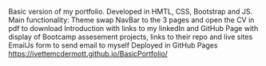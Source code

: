 Basic version of my portfolio. 
Developed in HMTL, CSS, Bootstrap and JS.
Main functionality:   Theme swap 
                      NavBar to the 3 pages and open the CV in pdf to download
                      Introduction with links to my linkedIn and GitHub
                      Page with display of Bootcamp assesement projects, links to their repo and live sites
                      EmailJs form to send email to myself
Deployed in GitHub Pages https://ivettemcdermott.github.io/BasicPortfolio/
                      
